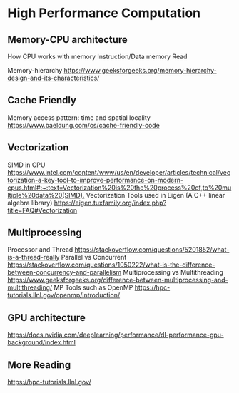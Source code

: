 # High Performance Computation

## Memory-CPU architecture

How CPU works with memory
Instruction/Data memory
Read [](#cache-friendly)

Memory-hierarchy
<https://www.geeksforgeeks.org/memory-hierarchy-design-and-its-characteristics/>

## Cache Friendly

Memory access pattern: time and spatial locality
<https://www.baeldung.com/cs/cache-friendly-code>

## Vectorization

SIMD in CPU
<https://www.intel.com/content/www/us/en/developer/articles/technical/vectorization-a-key-tool-to-improve-performance-on-modern-cpus.html#:~:text=Vectorization%20is%20the%20process%20of,to%20multiple%20data%20(SIMD).>
Vectorization Tools used in Eigen (A C++ linear algebra library)
<https://eigen.tuxfamily.org/index.php?title=FAQ#Vectorization>

## Multiprocessing

Processor and Thread
<https://stackoverflow.com/questions/5201852/what-is-a-thread-really>
Parallel vs Concurrent
<https://stackoverflow.com/questions/1050222/what-is-the-difference-between-concurrency-and-parallelism>
Multiprocessing vs Multithreading
<https://www.geeksforgeeks.org/difference-between-multiprocessing-and-multithreading/>
MP Tools such as OpenMP
<https://hpc-tutorials.llnl.gov/openmp/introduction/>

## GPU architecture

<https://docs.nvidia.com/deeplearning/performance/dl-performance-gpu-background/index.html>

## More Reading

<https://hpc-tutorials.llnl.gov/>
